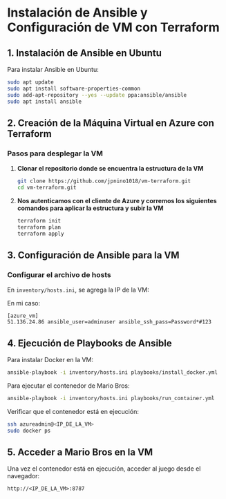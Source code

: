 # Instalación de Ansible y Configuración de VM con Terraform

## 1. Instalación de Ansible en Ubuntu

Para instalar Ansible en Ubuntu:

```bash
sudo apt update
sudo apt install software-properties-common
sudo add-apt-repository --yes --update ppa:ansible/ansible
sudo apt install ansible
```

## 2. Creación de la Máquina Virtual en Azure con Terraform


### Pasos para desplegar la VM

1. **Clonar el repositorio donde se encuentra la estructura de la VM**

   ```bash
   git clone https://github.com/jpnino1018/vm-terraform.git
   cd vm-terraform.git
   ```

2. **Nos autenticamos con el cliente de Azure y corremos los siguientes comandos para aplicar la estructura y subir la VM**

   ```bash
   terraform init
   terraform plan
   terraform apply
   ```
   

## 3. Configuración de Ansible para la VM

### Configurar el archivo de hosts

En `inventory/hosts.ini`, se agrega la IP de la VM:

En mi caso:
```
[azure_vm]
51.136.24.86 ansible_user=adminuser ansible_ssh_pass=Password*#123
```


## 4. Ejecución de Playbooks de Ansible

Para instalar Docker en la VM:

```bash
ansible-playbook -i inventory/hosts.ini playbooks/install_docker.yml
```

Para ejecutar el contenedor de Mario Bros:

```bash
ansible-playbook -i inventory/hosts.ini playbooks/run_container.yml
```

Verificar que el contenedor está en ejecución:

```bash
ssh azureadmin@<IP_DE_LA_VM>
sudo docker ps
```


## 5. Acceder a Mario Bros en la VM

Una vez el contenedor está en ejecución, acceder al juego desde el navegador:

```
http://<IP_DE_LA_VM>:8787
```



